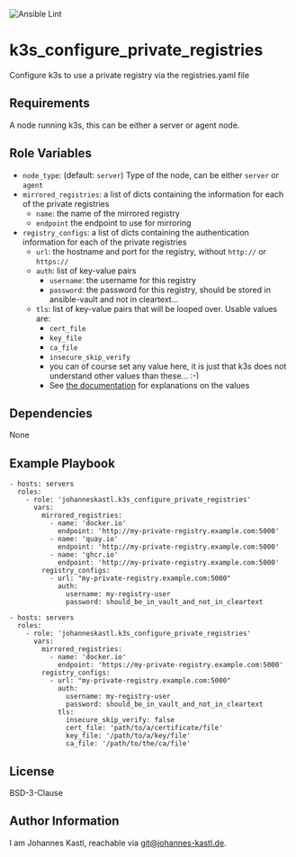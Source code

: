 ![Ansible Lint](https://github.com/johanneskastl/ansible-role-k3s_configure_private_registries/workflows/Ansible%20Lint/badge.svg)

k3s_configure_private_registries
=========

Configure k3s to use a private registry via the registries.yaml file

Requirements
------------

A node running k3s, this can be either a server or agent node.

Role Variables
--------------

- `node_type`: (default: `server`) Type of the node, can be either `server` or `agent`
- `mirrored_registries`: a list of dicts containing the information for each of the private registries
  - `name`: the name of the mirrored registry
  - `endpoint` the endpoint to use for mirroring
- `registry_configs`: a list of dicts containing the authentication information for each of the private registries
  - `url`: the hostname and port for the registry, without `http://` or `https://`
  - `auth`: list of key-value pairs
    - `username`: the username for this registry
    - `password`: the password for this registry, should be stored in ansible-vault and not in cleartext...
  - `tls`: list of key-value pairs that will be looped over. Usable values are:
    - `cert_file`
    - `key_file`
    - `ca_file`
    - `insecure_skip_verify`
    - you can of course set any value here, it is just that k3s does not understand other values than these... :-)
    - See [the documentation](https://rancher.com/docs/k3s/latest/en/installation/private-registry/) for explanations on the values

Dependencies
------------

None

Example Playbook
----------------

```
- hosts: servers
  roles:
    - role: 'johanneskastl.k3s_configure_private_registries'
      vars:
        mirrored_registries:
          - name: 'docker.io'
            endpoint: 'http://my-private-registry.example.com:5000'
          - name: 'quay.io'
            endpoint: 'http://my-private-registry.example.com:5000'
          - name: 'ghcr.io'
            endpoint: 'http://my-private-registry.example.com:5000'
        registry_configs:
          - url: "my-private-registry.example.com:5000"
            auth:
              username: my-registry-user
              password: should_be_in_vault_and_not_in_cleartext
```

```
- hosts: servers
  roles:
    - role: 'johanneskastl.k3s_configure_private_registries'
      vars:
        mirrored_registries:
          - name: 'docker.io'
            endpoint: 'https://my-private-registry.example.com:5000'
        registry_configs:
          - url: "my-private-registry.example.com:5000"
            auth:
              username: my-registry-user
              password: should_be_in_vault_and_not_in_cleartext
            tls:
              insecure_skip_verify: false
              cert_file: 'path/to/a/certificate/file'
              key_file: '/path/to/a/key/file'
              ca_file: '/path/to/the/ca/file'
```

License
-------

BSD-3-Clause

Author Information
------------------

I am Johannes Kastl, reachable via git@johannes-kastl.de.
